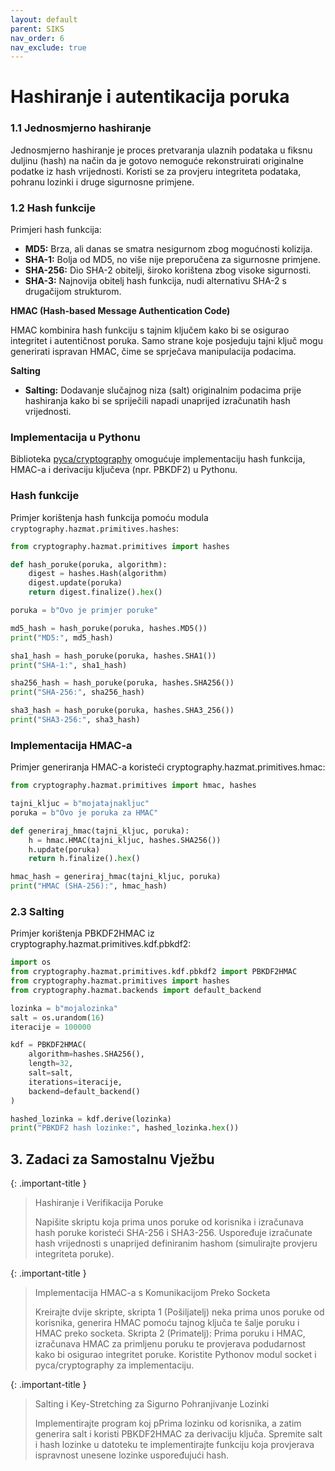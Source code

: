 ```yaml
---
layout: default
parent: SIKS
nav_order: 6
nav_exclude: true
---
```


# Hashiranje i autentikacija poruka

### 1.1 Jednosmjerno hashiranje

Jednosmjerno hashiranje je proces pretvaranja ulaznih podataka u fiksnu duljinu (hash) na način da je gotovo nemoguće rekonstruirati originalne podatke iz hash vrijednosti. Koristi se za provjeru integriteta podataka, pohranu lozinki i druge sigurnosne primjene.

### 1.2 Hash funkcije

Primjeri hash funkcija:

- **MD5:** Brza, ali danas se smatra nesigurnom zbog mogućnosti kolizija.
- **SHA-1:** Bolja od MD5, no više nije preporučena za sigurnosne primjene.
- **SHA-256:** Dio SHA-2 obitelji, široko korištena zbog visoke sigurnosti.
- **SHA-3:** Najnovija obitelj hash funkcija, nudi alternativu SHA-2 s drugačijom strukturom.

**HMAC (Hash-based Message Authentication Code)**

HMAC kombinira hash funkciju s tajnim ključem kako bi se osigurao integritet i autentičnost poruka. Samo strane koje posjeduju tajni ključ mogu generirati ispravan HMAC, čime se sprječava manipulacija podacima.

**Salting**

- **Salting:** Dodavanje slučajnog niza (salt) originalnim podacima prije hashiranja kako bi se spriječili napadi unaprijed izračunatih hash vrijednosti.

### Implementacija u Pythonu

Biblioteka [pyca/cryptography](https://cryptography.io) omogućuje implementaciju hash funkcija, HMAC-a i derivaciju ključeva (npr. PBKDF2) u Pythonu.

### Hash funkcije

Primjer korištenja hash funkcija pomoću modula `cryptography.hazmat.primitives.hashes`:

```python
from cryptography.hazmat.primitives import hashes

def hash_poruke(poruka, algorithm):
    digest = hashes.Hash(algorithm)
    digest.update(poruka)
    return digest.finalize().hex()

poruka = b"Ovo je primjer poruke"

md5_hash = hash_poruke(poruka, hashes.MD5())
print("MD5:", md5_hash)

sha1_hash = hash_poruke(poruka, hashes.SHA1())
print("SHA-1:", sha1_hash)

sha256_hash = hash_poruke(poruka, hashes.SHA256())
print("SHA-256:", sha256_hash)

sha3_hash = hash_poruke(poruka, hashes.SHA3_256())
print("SHA3-256:", sha3_hash)
```

### Implementacija HMAC-a

Primjer generiranja HMAC-a koristeći cryptography.hazmat.primitives.hmac:

```python
from cryptography.hazmat.primitives import hmac, hashes

tajni_kljuc = b"mojatajnakljuc"
poruka = b"Ovo je poruka za HMAC"

def generiraj_hmac(tajni_kljuc, poruka):
    h = hmac.HMAC(tajni_kljuc, hashes.SHA256())
    h.update(poruka)
    return h.finalize().hex()

hmac_hash = generiraj_hmac(tajni_kljuc, poruka)
print("HMAC (SHA-256):", hmac_hash)
```

### 2.3 Salting

Primjer korištenja PBKDF2HMAC iz cryptography.hazmat.primitives.kdf.pbkdf2:

```python
import os
from cryptography.hazmat.primitives.kdf.pbkdf2 import PBKDF2HMAC
from cryptography.hazmat.primitives import hashes
from cryptography.hazmat.backends import default_backend

lozinka = b"mojalozinka"
salt = os.urandom(16)
iteracije = 100000

kdf = PBKDF2HMAC(
    algorithm=hashes.SHA256(),
    length=32,
    salt=salt,
    iterations=iteracije,
    backend=default_backend()
)

hashed_lozinka = kdf.derive(lozinka)
print("PBKDF2 hash lozinke:", hashed_lozinka.hex())
```

## 3. Zadaci za Samostalnu Vježbu

{: .important-title }
>Hashiranje i Verifikacija Poruke
>
> Napišite skriptu koja prima unos poruke od korisnika i izračunava hash poruke koristeći SHA-256 i SHA3-256.
> Uspoređuje izračunate hash vrijednosti s unaprijed definiranim hashom (simulirajte provjeru integriteta poruke).

{: .important-title }
>Implementacija HMAC-a s Komunikacijom Preko Socketa
>
> Kreirajte dvije skripte, skripta 1 (Pošiljatelj) neka prima unos poruke od korisnika, generira HMAC pomoću tajnog ključa te šalje poruku i HMAC preko socketa. Skripta 2 (Primatelj): Prima poruku i HMAC, izračunava HMAC za primljenu poruku te provjerava podudarnost kako bi osigurao integritet poruke.
> Koristite Pythonov modul socket i pyca/cryptography za implementaciju.

{: .important-title }
> Salting i Key-Stretching za Sigurno Pohranjivanje Lozinki
>
> Implementirajte program koj pPrima lozinku od korisnika, a zatim generira salt i koristi PBKDF2HMAC za derivaciju ključa. Spremite salt i hash lozinke u datoteku te implementirajte funkciju koja provjerava ispravnost unesene lozinke uspoređujući hash.

